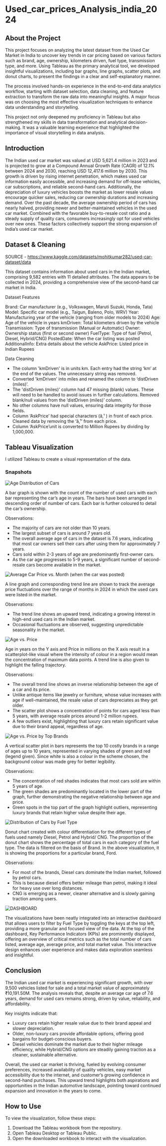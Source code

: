 # Used_car_prices_Analysis_india_2024


## About the Project

This project focuses on analyzing the latest dataset from the Used Car Market in India to uncover key trends in car pricing based on various factors such as brand, age, ownership, kilometers
driven, fuel type, transmission type, and more. Using Tableau as the primary analytical tool, we developed insightful visualizations, including bar graphs, line graphs, scatter plots, and donut
charts, to present the findings in a clear and self-explanatory manner.

The process involved hands-on experience in the end-to-end data analytics workflow, starting with dataset selection, data cleaning, and feature extraction to transform the raw data into
meaningful insights. A major focus was on choosing the most effective visualization techniques to enhance data understanding and storytelling.

This project not only deepened my proficiency in Tableau but also strengthened my skills in data transformation and analytical decision-making. It was a valuable learning experience that
highlighted the importance of visual storytelling in data analysis.

## Introduction

The Indian used car market was valued at USD 5,621.4 million in 2023 and is projected to grow at a Compound Annual Growth Rate (CAGR) of 12.1% between 2024 and 2030, reaching USD
12,417.6 million by 2030. This growth is driven by rising internet penetration, which makes used car information easily accessible, and increasing demand for off-lease vehicles, car subscriptions,
and reliable second-hand cars. Additionally, the depreciation of luxury vehicles boosts the market as lower resale values encourage quicker sales, reducing car ownership durations and
increasing demand. Over the past decade, the average ownership period of cars has nearly halved, providing newer and better-maintained vehicles in the used car market. Combined with
the favorable buy-to-resale cost ratio and a steady supply of quality cars, consumers increasingly opt for used vehicles over new ones. These factors collectively support the strong expansion of
India’s used car market.

## Dataset & Cleaning

SOURCE - https://www.kaggle.com/datasets/mohitkumar282/used-car-dataset/data

This dataset contains information about used cars in the Indian market, comprising 9,582 entries with 11 detailed attributes. The data appears to be collected in 2024, providing a comprehensive
view of the second-hand car market in India.

Dataset Features

Brand: Car manufacturer (e.g., Volkswagen, Maruti Suzuki, Honda, Tata)
Model: Specific car model (e.g., Taigun, Baleno, Polo, WRV)
Year: Manufacturing year of the vehicle (ranging from older models to 2024)
Age: Age of the vehicle in years
kmDriven: Total kilometers driven by the vehicle
Transmission: Type of transmission (Manual or Automatic)
Owner: Ownership status (first or second owner)
FuelType: Type of fuel (Petrol, Diesel, Hybrid/CNG)
PostedDate: When the car listing was posted
AdditionalInfo: Extra details about the vehicle
AskPrice: Listed price in Indian Rupees

Data Cleaning

* The column 'kmDriven' is in units km. Each entry had the string ‘km’ at the end of the
values. The unnecessary string was removed.
* Converted 'kmDriven' into miles and renamed the column to ‘distDriven (miles)’.
* The 'distDriven (miles)' column had 47 missing (blank) values. These will need to be
handled to avoid issues in further calculations. Removed blank/null values from the
‘distDriven (miles)’ column.
* No other columns have null values, ensuring data integrity for those fields.
* Column ‘AskPrice’ had special characters (â‚¹ ) in front of each price. Cleaned data by
removing the ‘â‚¹’ from each price.
* Column ‘AskPrice’unit is converted to Million Rupees by dividing by 1,000,000.

## Tableau Visualization

I utilized Tableau to create a visual representation of the data. 

### Snapshots

![Age Distribution of Cars](picture1.png)

A bar graph is shown with the count of the number of used cars with each bar representing the car’s age in years. The bars have been arranged in descending order of
number of cars. Each bar is further coloured to detail the car’s ownership.

Observations:
* The majority of cars are not older than 10 years.
* The largest subset of cars is around 7 years old.
* The overall average age of cars in the dataset is 7.6 years, indicating that most car owners sell their cars after using them for approximately 7 years.
* Cars sold within 2-3 years of age are predominantly first-owner cars.
* As the car age progresses to 5-9 years, a significant number of second-resale cars become available in the market.

![Average Car Price vs. Month (when the car was posted)](picture2.png)

A line graph and corresponding trend line are shown to track the average price fluctuations over the range of months in 2024 in which the used cars were listed in the market.

Observations:
* The trend line shows an upward trend, indicating a growing interest in high-end used cars in the Indian market.
* Occasional fluctuations are observed, suggesting unpredictable seasonality in the market.

![Age vs. Price](picture3.png)

Age in years on the Y axis and Price in millions on the X axis result in a scatterplot-like visual where the intensity of colour in a region would mean the concentration of
maximum data points. A trend line is also given to highlight the falling trajectory.

Observations:
* The overall trend line shows an inverse relationship between the age of a car and its price.
* Unlike antique items like jewelry or furniture, whose value increases with age if well-maintained, the resale value of cars depreciates as they get older.
* The scatter plot shows a concentration of points for cars aged less than 5 years, with average resale prices around 1-2 million rupees.
* A few outliers exist, highlighting that luxury cars retain significant value due to their brand appeal, regardless of age.

![Age vs. Price by Top Brands](picture4.png)

A vertical scatter plot in bars represents the top 10 costly brands in a range of ages up to 10 years, represented in varying shades of green and red (legend given). Since white is
also a colour in the scheme chosen, the background colour was made grey for better legibility.

Observations:
* The concentration of red shades indicates that most cars sold are within 5 years of age.
* The green shades are predominantly located in the lower part of the graph, further demonstrating the negative relationship between age and price.
* Green spots in the top part of the graph highlight outliers, representing luxury brands that retain higher value despite their age.

![Distribution of Cars by Fuel Type](picture5.png)

Donut chart created with colour differentiation for the different types of fuels used namely Diesel, Petrol and Hybrid/ CNG. The proportion of the donut chart shows the percentage 
of total cars in each category of the fuel type. The data is filtered on the basis of Brand. In the above visualization, it is showing the proportions for a particular brand, Ford.

Observations:
* For most of the brands, Diesel cars dominate the Indian market, followed by petrol cars.
* This is because diesel offers better mileage than petrol, making it ideal for heavy use over long distances.
* CNG is emerging as a newer, cleaner alternative and is slowly gaining traction among users.

![DASHBOARD](Dashboard.png)

The visualizations have been neatly integrated into an interactive dashboard that allows users to filter by Fuel Type by toggling the keys at the top left, providing a more granular
and focused view of the data. At the top of the dashboard, Key Performance Indicators (KPIs) are prominently displayed, offering an overview of critical metrics such as the
total number of cars listed, average age, average price, and total market value. This interactive design enhances user experience and makes data exploration seamless and insightful.

## Conclusion

The Indian used car market is experiencing significant growth, with over 9,500 vehicles listed for sale and a total market value of approximately ₹10,191.50M. The analysis reveals that, despite
an average car age of 7.6 years, demand for used cars remains strong, driven by value, reliability, and affordability.

Key insights indicate that:
* Luxury cars retain higher resale value due to their brand appeal and slower depreciation.
* Older, non-luxury cars provide affordable options, offering good bargains for budget-conscious buyers.
* Diesel vehicles dominate the market due to their higher mileage efficiency, while Hybrid/CNG options are steadily gaining traction as a cleaner, sustainable alternative.

Overall, the used car market is thriving, fueled by evolving consumer preferences, increased availability of quality vehicles, easy market accessibility due to the internet, and customer’s
growing confidence in second-hand purchases. This upward trend highlights both aspirations and opportunities in the Indian automotive landscape, pointing toward continued expansion and
innovation in the years to come.

## How to Use

To view the visualization, follow these steps:
1. Download the Tableau workbook from the repository.
2. Open Tableau Desktop or Tableau Public.
3. Open the downloaded workbook to interact with the visualization.
